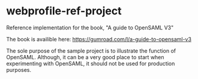 # webprofile-ref-project
Reference implementation for the book, "A guide to OpenSAML V3" 

The book is availible here: https://gumroad.com/l/a-guide-to-opensaml-v3

The sole purpose of the sample project is to illustrate the function of OpenSAML. 
Although, it can be a very good place to start when experimenting with OpenSAML, it should not be used for production purposes.